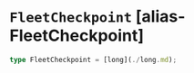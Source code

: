 # `FleetCheckpoint` [alias-FleetCheckpoint]
```typescript
type FleetCheckpoint = [long](./long.md);
```
